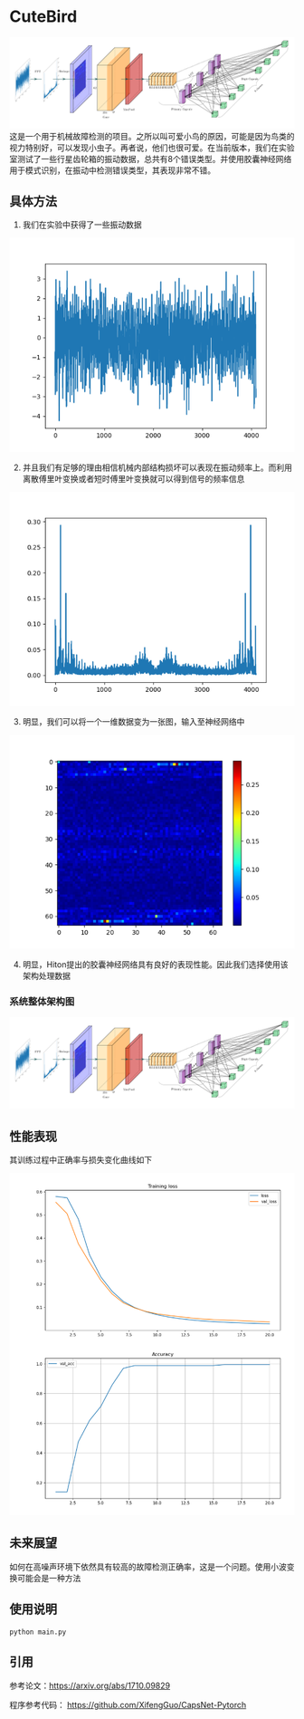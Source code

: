 # CuteBird
![CuteBird](./Docs/Arch/CuteBird.png)
这是一个用于机械故障检测的项目。之所以叫可爱小鸟的原因，可能是因为鸟类的视力特别好，可以发现小虫子。再者说，他们也很可爱。在当前版本，我们在实验室测试了一些行星齿轮箱的振动数据，总共有8个错误类型。并使用胶囊神经网络用于模式识别，在振动中检测错误类型，其表现非常不错。
## 具体方法
1. 我们在实验中获得了一些振动数据

![data](./Docs/DataInfo/signal.png)

2. 并且我们有足够的理由相信机械内部结构损坏可以表现在振动频率上。而利用离散傅里叶变换或者短时傅里叶变换就可以得到信号的频率信息

![data](./Docs/DataInfo/signal_by_fft.png)

3. 明显，我们可以将一个一维数据变为一张图，输入至神经网络中

![image](./Docs/DataInfo/input_image.png)

4. 明显，Hiton提出的胶囊神经网络具有良好的表现性能。因此我们选择使用该架构处理数据

### 系统整体架构图
![CuteBird](./Docs/Arch/CuteBird.png)

## 性能表现
其训练过程中正确率与损失变化曲线如下

![perform](./Docs/DataInfo/accuracy_and_loss.png)

## 未来展望
如何在高噪声环境下依然具有较高的故障检测正确率，这是一个问题。使用小波变换可能会是一种方法

## 使用说明
```
python main.py
```

## 引用

参考论文：https://arxiv.org/abs/1710.09829

程序参考代码： https://github.com/XifengGuo/CapsNet-Pytorch


